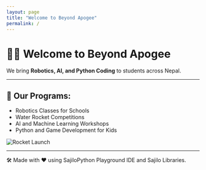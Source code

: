 ```yaml
---
layout: page
title: "Welcome to Beyond Apogee"
permalink: /
---
```


# 👩‍🚀 Welcome to Beyond Apogee

We bring **Robotics, AI, and Python Coding** to students across Nepal.

---

## 🎉 Our Programs:
- Robotics Classes for Schools
- Water Rocket Competitions
- AI and Machine Learning Workshops
- Python and Game Development for Kids

![Rocket Launch](/assets/img/rocket-launch.jpg)

---

🛠️ Made with ❤️ using SajiloPython Playground IDE and Sajilo Libraries.

